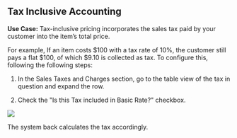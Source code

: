 ## Tax Inclusive Accounting

**Use Case:** Tax-inclusive pricing incorporates the sales tax paid by your customer into the item’s total price.

For example, If an item costs $100 with a tax rate of 10%, the customer still pays a flat $100, of which $9.10 is collected as tax. To configure this, following the following steps:

1) In the Sales Taxes and Charges section, go to the table view of the tax in question and expand the row.

2) Check the "Is this Tax included in Basic Rate?" checkbox.

![](https://docs.erpnext.com/files/hayzNam.png)

The system back calculates the tax accordingly.